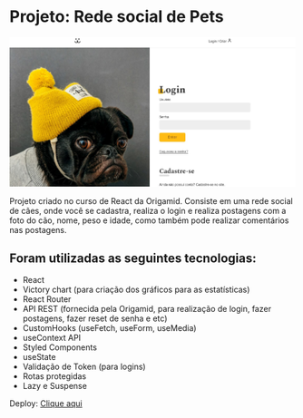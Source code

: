 # Projeto: Rede social de Pets

<img src="./src/assets/print.jpg" />

Projeto criado no curso de React da Origamid. Consiste em uma rede social de cães, onde você se cadastra, realiza o login e realiza postagens com a foto do cão, nome, peso e idade, como também pode realizar comentários nas postagens.

## Foram utilizadas as seguintes tecnologias:

- React
- Victory chart (para criação dos gráficos para as estatísticas)
- React Router
- API REST (fornecida pela Origamid, para realização de login, fazer postagens, fazer reset de senha e etc)
- CustomHooks (useFetch, useForm, useMedia)
- useContext API
- Styled Components
- useState
- Validação de Token (para logins)
- Rotas protegidas
- Lazy e Suspense

Deploy: <a href="https://rede-social-dogs-chi.vercel.app">Clique aqui</a><br />

